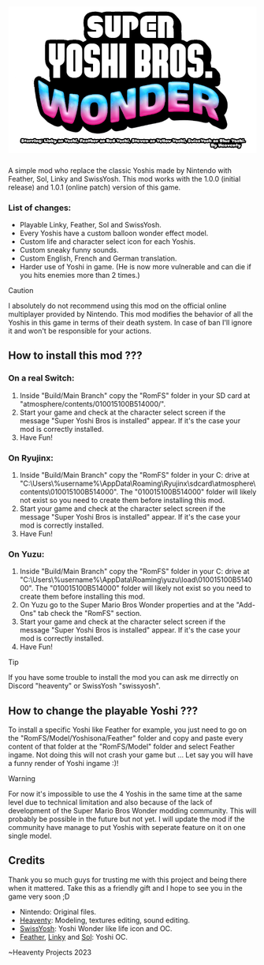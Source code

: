 # ![](https://github.com/Heaventy/smbw-superyoshibroswonder/blob/main/logo.png)
A simple mod who replace the classic Yoshis made by Nintendo with Feather, Sol, Linky and SwissYosh. This mod works with the 1.0.0 (initial release) and 1.0.1 (online patch) version of this game.

### List of changes:
* Playable Linky, Feather, Sol and SwissYosh.
* Every Yoshis have a custom balloon wonder effect model.
* Custom life and character select icon for each Yoshis.
* Custom sneaky funny sounds.
* Custom English, French and German translation.
* Harder use of Yoshi in game. (He is now more vulnerable and can die if you hits enemies more than 2 times.)

> [!CAUTION]
> I absolutely do not recommend using this mod on the official online multiplayer provided by Nintendo. This mod modifies the behavior of all the Yoshis in this game in terms of their death system. In case of ban I'll ignore it and won't be responsible for your actions.


## How to install this mod ???
### On a real Switch:
1. Inside "Build/Main Branch" copy the "RomFS" folder in your SD card at "atmosphere/contents/010015100B514000/".
2. Start your game and check at the character select screen if the message "Super Yoshi Bros is installed" appear. If it's the case your mod is correctly installed.
3. Have Fun!

### On Ryujinx:
1. Inside "Build/Main Branch" copy the "RomFS" folder in your C: drive at "C:\Users\\%username%\AppData\Roaming\Ryujinx\sdcard\atmosphere\contents\010015100B514000". The "010015100B514000" folder will likely not exist so you need to create them before installing this mod.
2. Start your game and check at the character select screen if the message "Super Yoshi Bros is installed" appear. If it's the case your mod is correctly installed.
3. Have Fun!

### On Yuzu:
1. Inside "Build/Main Branch" copy the "RomFS" folder in your C: drive at "C:\Users\\%username%\AppData\Roaming\yuzu\load\010015100B514000". The "010015100B514000" folder will likely not exist so you need to create them before installing this mod.
2. On Yuzu go to the Super Mario Bros Wonder properties and at the "Add-Ons" tab check the "RomFS" section.
3. Start your game and check at the character select screen if the message "Super Yoshi Bros is installed" appear. If it's the case your mod is correctly installed.
4. Have Fun!

> [!TIP]
> If you have some trouble to install the mod you can ask me dirrectly on Discord "heaventy" or SwissYosh "swissyosh".


## How to change the playable Yoshi ???
To install a specific Yoshi like Feather for example, you just need to go on the "RomFS/Model/Yoshisona/Feather" folder and copy and paste every content of that folder at the "RomFS/Model" folder and select Feather ingame. Not doing this will not crash your game but ... Let say you will have a funny render of Yoshi ingame :)!

> [!WARNING]  
> For now it's impossible to use the 4 Yoshis in the same time at the same level due to technical limitation and also because of the lack of development of the Super Mario Bros Wonder modding community. This will probably be possible in the future but not yet. I will update the mod if the community have manage to put Yoshis with seperate feature on it on one single model.


## Credits
Thank you so much guys for trusting me with this project and being there when it mattered. Take this as a friendly gift and I hope to see you in the game very soon ;D

* Nintendo: Original files.
* [Heaventy](https://twitter.com/TheRealHeaventy): Modeling, textures editing, sound editing.
* [SwissYosh](https://twitter.com/SwissYosh): Yoshi Wonder like life icon and OC.
* [Feather](https://twitter.com/FeatherYoshi), [Linky](https://twitter.com/LinkyYoshi19) and [Sol](https://twitter.com/yyoshisteven): Yoshi OC.

~Heaventy Projects 2023

